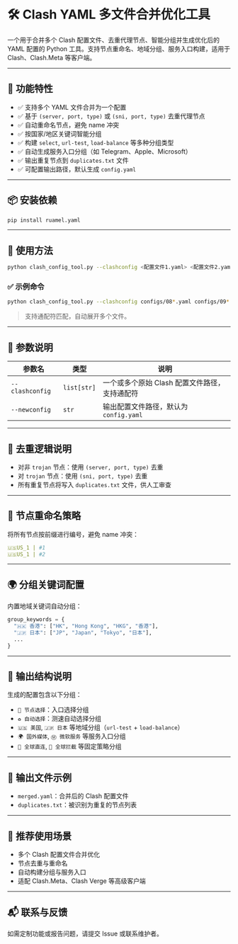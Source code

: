 # 🛠️ Clash YAML 多文件合并优化工具

一个用于合并多个 Clash 配置文件、去重代理节点、智能分组并生成优化后的 YAML 配置的 Python 工具。支持节点重命名、地域分组、服务入口构建，适用于 Clash、Clash.Meta 等客户端。

---

## 🚀 功能特性

- ✅ 支持多个 YAML 文件合并为一个配置
- ✅ 基于 `(server, port, type)` 或 `(sni, port, type)` 去重代理节点
- ✅ 自动重命名节点，避免 name 冲突
- ✅ 按国家/地区关键词智能分组
- ✅ 构建 `select`, `url-test`, `load-balance` 等多种分组类型
- ✅ 自动生成服务入口分组（如 Telegram、Apple、Microsoft）
- ✅ 输出重复节点到 `duplicates.txt` 文件
- ✅ 可配置输出路径，默认生成 `config.yaml`

---

## 📦 安装依赖

```bash
pip install ruamel.yaml
```

---

## 📂 使用方法

```bash
python clash_config_tool.py --clashconfig <配置文件1.yaml> <配置文件2.yaml> ... --newconfig <输出文件路径>
```

### ✅ 示例命令

```bash
python clash_config_tool.py --clashconfig configs/08*.yaml configs/09*.yaml --newconfig merged.yaml
```

> 支持通配符匹配，自动展开多个文件。

---

## 🧾 参数说明

| 参数名         | 类型       | 说明 |
|----------------|------------|------|
| `--clashconfig` | `list[str]` | 一个或多个原始 Clash 配置文件路径，支持通配符 |
| `--newconfig`   | `str`       | 输出配置文件路径，默认为 `config.yaml` |

---

## 🧠 去重逻辑说明

- 对非 `trojan` 节点：使用 `(server, port, type)` 去重
- 对 `trojan` 节点：使用 `(sni, port, type)` 去重
- 所有重复节点将写入 `duplicates.txt` 文件，供人工审查

---

## 🧩 节点重命名策略

将所有节点按前缀进行编号，避免 name 冲突：

```yaml
🇺🇸US_1 | #1
🇺🇸US_1 | #2
```

---

## 🌍 分组关键词配置

内置地域关键词自动分组：

```python
group_keywords = {
  "🇭🇰 香港": ["HK", "Hong Kong", "HKG", "香港"],
  "🇯🇵 日本": ["JP", "Japan", "Tokyo", "日本"],
  ...
}
```

---

## 📐 输出结构说明

生成的配置包含以下分组：

- `🚀 节点选择`：入口选择分组
- `♻️ 自动选择`：测速自动选择分组
- `🇺🇸 美国`, `🇯🇵 日本` 等地域分组（`url-test` + `load-balance`）
- `🌍 国外媒体`, `Ⓜ️ 微软服务` 等服务入口分组
- `🎯 全球直连`, `🛑 全球拦截` 等固定策略分组

---

## 📄 输出文件示例

- `merged.yaml`：合并后的 Clash 配置文件
- `duplicates.txt`：被识别为重复的节点列表

---

## 🧪 推荐使用场景

- 多个 Clash 配置文件合并优化
- 节点去重与重命名
- 自动构建分组与服务入口
- 适配 Clash.Meta、Clash Verge 等高级客户端

---

## 📬 联系与反馈

如需定制功能或报告问题，请提交 Issue 或联系维护者。

